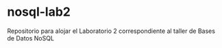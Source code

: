 # nosql-lab2
Repositorio para alojar el Laboratorio 2 correspondiente al taller de Bases de Datos NoSQL
